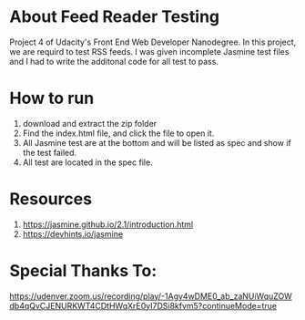 # About Feed Reader Testing 
Project 4 of Udacity's Front End Web Developer Nanodegree. 
In this project, we are requird to test RSS feeds. I was given incomplete Jasmine test files and I had to write the additonal code for all test to pass. 

# How to run 
1. download and extract the zip folder 
2. Find the index.html file, and click the file to open it. 
3. All Jasmine test are at the bottom and will be listed as spec and show if the test  failed. 
4. All test are located in the spec file. 

# Resources 
1. https://jasmine.github.io/2.1/introduction.html
2. https://devhints.io/jasmine

# Special Thanks To:
https://udenver.zoom.us/recording/play/-1Agy4wDME0_ab_zaNUiWquZOWdb4qQvCJENURKWT4CDtHWqXrE0yI7DSi8kfvm5?continueMode=true

